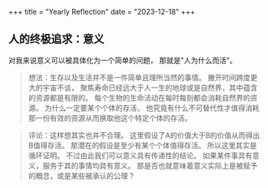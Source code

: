 +++
title = "Yearly Reflection"
date = "2023-12-18"
+++

## 人的终极追求：意义
对我来说意义可以被具体化为一个简单的问题，
那就是"人为什么而活"。

> 想法：生存以及生活并不是一件简单且理所当然的事情。
撇开时间跨度更大的宇宙不谈，
聚焦寿命已经远大于人一生的地球或是自然界，其中蕴含的资源都是有限的。
每个生物的生命活动在每时每刻都会消耗自然界的资源。
为什么一定要某个个体的存活，
他究竟有什么不可替代性才值得消耗那一份有效的资源从而换取他这个特定个体的存活。

> 评论：这样想其实也并不合理。
这里假设了A的价值大于B的价值从而得出B值得存活。
那潜在的假设是至少有某个个体值得存活。
所以这里其实是循环证明。
不过由此我们可以意义具有传递性的结论。
如果某件事具有意义，服务于其的事情均具有意义。
那是否也就意味着意义实际上是被赋予的概念，或是某些被承认的公理？
